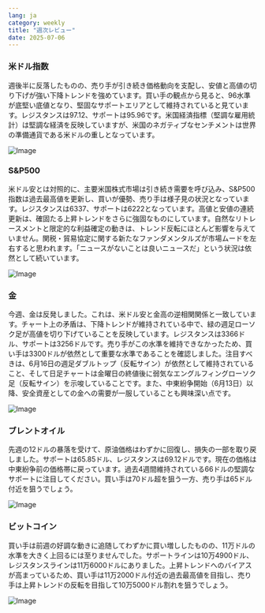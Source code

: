 ```yaml
---
lang: ja
category: weekly
title: "週次レビュー"
date: 2025-07-06
---
```


### 米ドル指数

週後半に反落したものの、売り手が引き続き価格動向を支配し、安値と高値の切り下げが強い下降トレンドを強めています。買い手の観点から見ると、96水準が底堅い底値となり、堅固なサポートエリアとして維持されていると見ています。レジスタンスは97.12、サポートは95.96です。米国経済指標（堅調な雇用統計）は堅調な経済を反映していますが、米国のネガティブなセンチメントは世界の準備通貨である米ドルの重しとなっています。

![Image](https://markleighedu.github.io/img/Jul-2025/06-Jul-2025/usdindex.jpg)

### S&P500

米ドル安とは対照的に、主要米国株式市場は引き続き需要を呼び込み、S&P500指数は過去最高値を更新し、買いが優勢、売り手は様子見の状況となっています。レジスタンスは6337、サポートは6222となっています。高値と安値の連続更新は、確固たる上昇トレンドをさらに強固なものにしています。自然なリトレースメントと限定的な利益確定の動きは、トレンド反転にほとんど影響を与えていません。関税・貿易協定に関する新たなファンダメンタルズが市場ムードを左右すると思われます。「ニュースがないことは良いニュースだ」という状況は依然として続いています。

![Image](https://markleighedu.github.io/img/Jul-2025/06-Jul-2025/sp500.jpg)

### 金

今週、金は反発しました。これは、米ドル安と金高の逆相関関係と一致しています。チャート上の矛盾は、下降トレンドが維持されている中で、緑の週足ローソク足が高値を切り下げていることを反映しています。レジスタンスは3366ドル、サポートは3256ドルです。売り手がこの水準を維持できなかったため、買い手は3300ドルが依然として重要な水準であることを確認しました。注目すべきは、6月16日の週足ダブルトップ（反転サイン）が依然として維持されていること、そして日足チャートは金曜日の終値後に弱気なエングルフィングローソク足（反転サイン）を示唆していることです。また、中東紛争開始（6月13日）以降、安全資産としての金への需要が一服していることも興味深い点です。

![Image](https://markleighedu.github.io/img/Jul-2025/06-Jul-2025/gold.jpg)

### ブレントオイル

先週の12ドルの暴落を受けて、原油価格はわずかに回復し、損失の一部を取り戻しました。サポートは65.85ドル、レジスタンスは69.12ドルです。現在の価格は中東紛争前の価格帯に戻っています。過去4週間維持されている66ドルの堅調なサポートに注目してください。買い手は70ドル超を狙う一方、売り手は65ドル付近を狙うでしょう。

![Image](https://markleighedu.github.io/img/Jul-2025/06-Jul-2025/brentoil.jpg)

### ビットコイン

買い手は前週の好調な動きに追随してわずかに買い増ししたものの、11万ドルの水準を大きく上回るには至りませんでした。サポートラインは10万4900ドル、レジスタンスラインは11万6000ドルにありました。上昇トレンドへのバイアスが高まっているため、買い手は11万2000ドル付近の過去最高値を目指し、売り手は上昇トレンドの反転を目指して10万5000ドル割れを狙うでしょう。

![Image](https://markleighedu.github.io/img/Jul-2025/06-Jul-2025/bitcoin.jpg)

